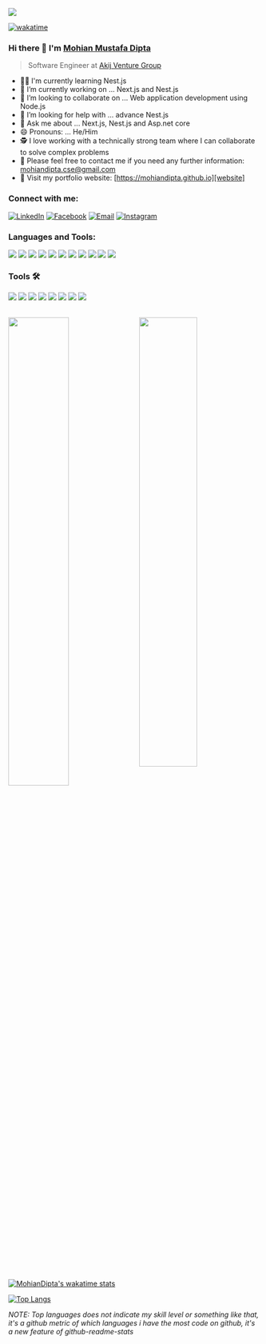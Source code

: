 ![](https://raw.githubusercontent.com/halfrost/halfrost/master/icons/header_.png)

[![wakatime](https://wakatime.com/badge/user/0ee991fb-7142-48fe-88ee-a1d6f57dcbd1.svg)](https://wakatime.com/@0ee991fb-7142-48fe-88ee-a1d6f57dcbd1)
### Hi there 👋 I'm [Mohian Mustafa Dipta](https://www.linkedin.com/mwlite/in/mohian-mustafa-dipta-843567160)

<!-- <img src="https://komarev.com/ghpvc/?username=mohiandipta" alt="mohiandipta" /> -->

> Software Engineer at [Akij Venture Group](https://www.akij.net/)

- 👨‍💻 I'm currently learning Nest.js
- 🔭 I’m currently working on ... Next.js and Nest.js
- 👯 I’m looking to collaborate on ... Web application development using Node.js
- 🤔 I’m looking for help with ... advance Nest.js
- 💬 Ask me about ... Next.js, Nest.js and Asp.net core
- 😄 Pronouns: ... He/Him
- 🕵 I love working with a technically strong team where I can collaborate to solve complex problems
- 💬 Please feel free to contact me if you need any further information: <a href="mailto:mohiandipta.cse@gmail.com">mohiandipta.cse@gmail.com</a>
- 📌 Visit my portfolio website: [https://mohiandipta.github.io][website]


### Connect with me:

<p align="left">
<a href="https://www.linkedin.com/in/mohian-mustafa-dipta-843567160/"><img alt="LinkedIn" src="https://img.shields.io/badge/mohiandipta-linkedIn-brightgreen?style=flat-square&logo=linkedin"></a>
<a href="https://www.facebook.com/obonil.mohian/"><img alt="Facebook" src="https://img.shields.io/badge/mohiandipta-facebook-blue?style=flat&logo=facebook"></a>
<a href="mailto:mohiandipta.cse@gmail.com"><img alt="Email" src="https://img.shields.io/badge/Email-mohiandipta.cse@gmail.com-blue?style=flat-square&logo=gmail"></a>
<a href="https://www.instagram.com/mohian_dipta/"><img alt="Instagram" src="https://img.shields.io/badge/mohian_dipta-cyan?style=flat&logo=instagram"></a>
</p>


### Languages and Tools:

<a src="https://www.javascript.com/"><img src="https://img.icons8.com/color/48/000000/javascript.png"/></a>
<a src="https://isocpp.org/"><img src="https://img.icons8.com/color/48/000000/c-plus-plus-logo.png"/><a/>
<a src="https://reactjs.org/"><img src="https://img.icons8.com/color/48/000000/react-native.png"/></a>
<a src="https://www.typescriptlang.org/"><img src="https://img.icons8.com/color/48/000000/typescript.png"/></a>
<a src="https://nodejs.org/"><img src="https://img.icons8.com/color/48/000000/nodejs.png"/></a>
<a src="https://www.mongodb.com/"><img src="https://img.icons8.com/color/48/000000/mongodb.png"/></a>
<a src="https://getbootstrap.com/"><img src="https://img.icons8.com/color/48/000000/bootstrap.png"/></a>
<a src="https://www.w3schools.com/css/"><img src="https://img.icons8.com/color/48/000000/css3.png"/></a>
<a src="https://www.w3schools.com/html/"><img src="https://img.icons8.com/color/48/000000/html-5.png"/></a>
<a src="https://www.microsoft.com/en-us/sql-server/sql-server-2019"><img src="https://img.icons8.com/color/48/000000/microsoft-sql-server.png"/></a>
<a src="https://www.javascript.com/"><img src="https://skillicons.dev/icons?i=nextjs&theme=dark"/></a>
  
### Tools 🛠️

<a><img src="https://skillicons.dev/icons?i=git&theme=dark"/><a/>
<a><img src="https://skillicons.dev/icons?i=nodejs&theme=dark"/><a/>
<a><img src="https://skillicons.dev/icons?i=vscode&theme=dark"/><a/>
<a><img src="https://skillicons.dev/icons?i=visualstudio&theme=dark"/><a/>
<a><img src="https://skillicons.dev/icons?i=firebase&theme=dark"/><a/>
<a><img src="https://img.icons8.com/color/48/000000/heroku.png"/><a/>
<a><img src="https://skillicons.dev/icons?i=vercel&theme=dark"/><a/>
<a><img src="https://skillicons.dev/icons?i=cassandra&theme=dark"/><a/>
  
<br />
<div class="row">

<img  src="https://github-readme-stats.vercel.app/api?username=mohiandipta&show_icons=true&hide_border=true&theme=tokyonight" width="48%" align="right" >

<img  src="https://github-readme-streak-stats.herokuapp.com/?user=mohiandipta&theme=tokyonight&hide_border=true" width="49%" >
<br />
  
[![MohianDipta's wakatime stats](https://github-readme-stats.vercel.app/api/wakatime?username=mohiandipta&theme=tokyonight&hide_border=true)](https://mohiandipta.github.io)

[![Top Langs](https://github-readme-stats.vercel.app/api/top-langs/?username=mohiandipta&theme=tokyonight&hide_border=true)](https://mohiandipta.github.io/)

<!-- [![GitHub Activity Graph](https://activity-graph.herokuapp.com/graph?username=mohiandipta&bg_color=000000&color=4fff67&line=4fff67&point=ffffff&area=true&hide_border=true)] -->

</div>

<div class="row">



</div>



*NOTE: Top languages does not indicate my skill level or something like that, it's a github metric of which languages i have the most code on github, it's a new feature of github-readme-stats*



[website]: https://mohiandipta.github.io
[linkedin]: https://www.linkedin.com/in/mohian-mustafa-dipta-843567160/
[telegram]: https://t.me/mohiandipta
[instagram]: https://www.instagram.com/mohian_dipta/
[facebook]: https://www.facebook.com/Obonil.Mohian/
[apps_keytester]: https://mohiandipta.github.io/apps/keytester
